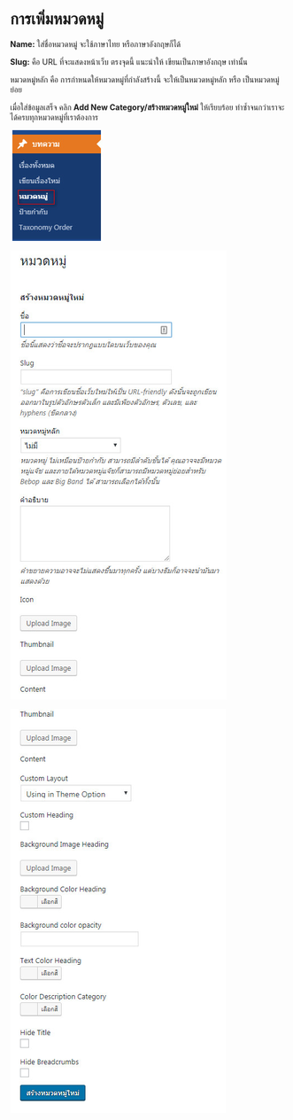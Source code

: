 # การเพิ่มหมวดหมู่

**Name:** ใส่ชื่อหมวดหมู่ จะใช้ภาษาไทย หรือภาษาอังกฤษก็ได้

**Slug:** คือ URL ที่จะแสดงหน้าเว็บ ตรงจุดนี้ แนะนำให้ เขียนเป็นภาษาอังกฤษ เท่านั้น

หมวดหมู่หลัก คือ การกำหนดให้หมวดหมู่ที่กำลังสร้างนี้ จะให้เป็นหมวดหมู่หลัก หรือ เป็นหมวดหมู่ย่อย

เมื่อใส่ข้อมูลเสร็จ คลิก **Add New Category/สร้างหมวดหมู่ใหม่** ให้เรียบร้อย ทำซ้ำจนกว่าเราจะได้ครบทุกหมวดหมู่ที่เราต้องการ

![](../.gitbook/assets/screenshot_29-03-2019_14-21-44.jpg)

![](../.gitbook/assets/screenshot_29-03-2019_14-22-20.jpg)

![](../.gitbook/assets/screenshot_29-03-2019_14-22-41.jpg)

